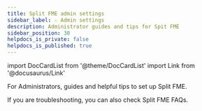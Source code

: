 ```yaml
---
title: Split FME admin settings
sidebar_label: ☆ Admin settings
description: Administrator guides and tips for Spit FME
sidebar_position: 30
helpdocs_is_private: false
helpdocs_is_published: true
---
```


import DocCardList from '@theme/DocCardList'
import Link from '@docusaurus/Link'

For Administrators, guides and helpful tips to set up Split FME.

<DocCardList />

If you are troubleshooting, you can also check <Link to="/docs/faqs/feature-management-experimentation">Split FME FAQs</Link>.